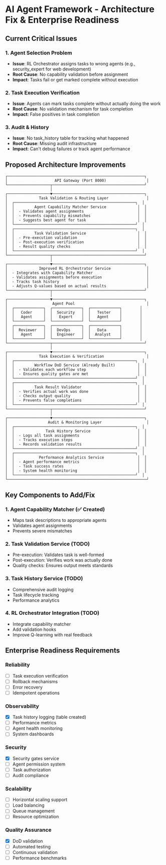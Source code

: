 # AI Agent Framework - Architecture Fix & Enterprise Readiness

## Current Critical Issues

### 1. Agent Selection Problem
- **Issue**: RL Orchestrator assigns tasks to wrong agents (e.g., security_expert for web development)
- **Root Cause**: No capability validation before assignment
- **Impact**: Tasks fail or get marked complete without execution

### 2. Task Execution Verification
- **Issue**: Agents can mark tasks complete without actually doing the work
- **Root Cause**: No validation mechanism for task completion
- **Impact**: False positives in task completion

### 3. Audit & History
- **Issue**: No task_history table for tracking what happened
- **Root Cause**: Missing audit infrastructure
- **Impact**: Can't debug failures or track agent performance

## Proposed Architecture Improvements

```
┌─────────────────────────────────────────────────────────────┐
│                     API Gateway (Port 8000)                  │
└───────────────────┬─────────────────────────────────────────┘
                    │
┌───────────────────▼─────────────────────────────────────────┐
│              Task Validation & Routing Layer                 │
│  ┌──────────────────────────────────────────────────────┐  │
│  │         Agent Capability Matcher Service              │  │
│  │  - Validates agent assignments                        │  │
│  │  - Prevents capability mismatches                     │  │
│  │  - Suggests best agent for task                       │  │
│  └──────────────────────────────────────────────────────┘  │
│  ┌──────────────────────────────────────────────────────┐  │
│  │         Task Validation Service                       │  │
│  │  - Pre-execution validation                           │  │
│  │  - Post-execution verification                        │  │
│  │  - Result quality checks                              │  │
│  └──────────────────────────────────────────────────────┘  │
└───────────────────┬─────────────────────────────────────────┘
                    │
┌───────────────────▼─────────────────────────────────────────┐
│              Improved RL Orchestrator Service                │
│  - Integrates with Capability Matcher                        │
│  - Validates assignments before execution                    │
│  - Tracks task history                                       │
│  - Adjusts Q-values based on actual results                  │
└───────────────────┬─────────────────────────────────────────┘
                    │
┌───────────────────▼─────────────────────────────────────────┐
│                    Agent Pool                                │
│  ┌─────────────┐  ┌─────────────┐  ┌─────────────┐        │
│  │   Coder     │  │  Security   │  │   Tester    │        │
│  │   Agent     │  │   Expert    │  │   Agent     │        │
│  └─────────────┘  └─────────────┘  └─────────────┘        │
│  ┌─────────────┐  ┌─────────────┐  ┌─────────────┐        │
│  │  Reviewer   │  │  DevOps     │  │   Data      │        │
│  │   Agent     │  │  Engineer   │  │  Analyst    │        │
│  └─────────────┘  └─────────────┘  └─────────────┘        │
└───────────────────┬─────────────────────────────────────────┘
                    │
┌───────────────────▼─────────────────────────────────────────┐
│              Task Execution & Verification                   │
│  ┌──────────────────────────────────────────────────────┐  │
│  │         Workflow DoD Service (Already Built)          │  │
│  │  - Validates each workflow step                       │  │
│  │  - Ensures quality gates are met                      │  │
│  └──────────────────────────────────────────────────────┘  │
│  ┌──────────────────────────────────────────────────────┐  │
│  │         Task Result Validator                         │  │
│  │  - Verifies actual work was done                      │  │
│  │  - Checks output quality                              │  │
│  │  - Prevents false completions                         │  │
│  └──────────────────────────────────────────────────────┘  │
└───────────────────┬─────────────────────────────────────────┘
                    │
┌───────────────────▼─────────────────────────────────────────┐
│                  Audit & Monitoring Layer                    │
│  ┌──────────────────────────────────────────────────────┐  │
│  │              Task History Service                     │  │
│  │  - Logs all task assignments                          │  │
│  │  - Tracks execution steps                             │  │
│  │  - Records validation results                         │  │
│  └──────────────────────────────────────────────────────┘  │
│  ┌──────────────────────────────────────────────────────┐  │
│  │           Performance Analytics Service               │  │
│  │  - Agent performance metrics                          │  │
│  │  - Task success rates                                 │  │
│  │  - System health monitoring                           │  │
│  └──────────────────────────────────────────────────────┘  │
└──────────────────────────────────────────────────────────────┘
```

## Key Components to Add/Fix

### 1. Agent Capability Matcher (✅ Created)
- Maps task descriptions to appropriate agents
- Validates agent assignments
- Prevents severe mismatches

### 2. Task Validation Service (TODO)
- Pre-execution: Validates task is well-formed
- Post-execution: Verifies work was actually done
- Quality checks: Ensures output meets standards

### 3. Task History Service (TODO)
- Comprehensive audit logging
- Task lifecycle tracking
- Performance analytics

### 4. RL Orchestrator Integration (TODO)
- Integrate capability matcher
- Add validation hooks
- Improve Q-learning with real feedback

## Enterprise Readiness Requirements

### Reliability
- [ ] Task execution verification
- [ ] Rollback mechanisms
- [ ] Error recovery
- [ ] Idempotent operations

### Observability
- [x] Task history logging (table created)
- [ ] Performance metrics
- [ ] Agent health monitoring
- [ ] System dashboards

### Security
- [x] Security gates service
- [ ] Agent permission system
- [ ] Task authorization
- [ ] Audit compliance

### Scalability
- [ ] Horizontal scaling support
- [ ] Load balancing
- [ ] Queue management
- [ ] Resource optimization

### Quality Assurance
- [x] DoD validation
- [ ] Automated testing
- [ ] Continuous validation
- [ ] Performance benchmarks